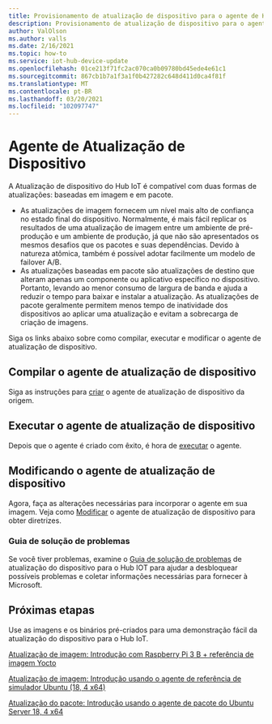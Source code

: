 ```yaml
---
title: Provisionamento de atualização de dispositivo para o agente de Hub IoT do Azure | Microsoft Docs
description: Provisionamento de atualização de dispositivo para o agente de Hub IoT do Azure
author: ValOlson
ms.author: valls
ms.date: 2/16/2021
ms.topic: how-to
ms.service: iot-hub-device-update
ms.openlocfilehash: 01ce213f71fc2ac070ca0b09780bd45ede4e61c1
ms.sourcegitcommit: 867cb1b7a1f3a1f0b427282c648d411d0ca4f81f
ms.translationtype: MT
ms.contentlocale: pt-BR
ms.lasthandoff: 03/20/2021
ms.locfileid: "102097747"
---
```

# <a name="device-update-agent"></a>Agente de Atualização de Dispositivo

A Atualização de dispositivo do Hub IoT é compatível com duas formas de atualizações: baseadas em imagem e em pacote. 

* As atualizações de imagem fornecem um nível mais alto de confiança no estado final do dispositivo. Normalmente, é mais fácil replicar os resultados de uma atualização de imagem entre um ambiente de pré-produção e um ambiente de produção, já que não são apresentados os mesmos desafios que os pacotes e suas dependências. Devido à natureza atômica, também é possível adotar facilmente um modelo de failover A/B. 
* As atualizações baseadas em pacote são atualizações de destino que alteram apenas um componente ou aplicativo específico no dispositivo. Portanto, levando ao menor consumo de largura de banda e ajuda a reduzir o tempo para baixar e instalar a atualização. As atualizações de pacote geralmente permitem menos tempo de inatividade dos dispositivos ao aplicar uma atualização e evitam a sobrecarga de criação de imagens. 

Siga os links abaixo sobre como compilar, executar e modificar o agente de atualização de dispositivo.

## <a name="build-the-device-update-agent"></a>Compilar o agente de atualização de dispositivo

Siga as instruções para [criar](https://github.com/Azure/iot-hub-device-update/blob/main/docs/agent-reference/how-to-build-agent-code.md) o agente de atualização de dispositivo da origem.

## <a name="run-the-device-update-agent"></a>Executar o agente de atualização de dispositivo

Depois que o agente é criado com êxito, é hora de [executar](https://github.com/Azure/iot-hub-device-update/blob/main/docs/agent-reference/how-to-run-agent.md) o agente.

## <a name="modifying-the-device-update-agent"></a>Modificando o agente de atualização de dispositivo

Agora, faça as alterações necessárias para incorporar o agente em sua imagem.  Veja como [Modificar](https://github.com/Azure/iot-hub-device-update/blob/main/docs/agent-reference/how-to-modify-the-agent-code.md) o agente de atualização de dispositivo para obter diretrizes.

### <a name="troubleshooting-guide"></a>Guia de solução de problemas

Se você tiver problemas, examine o [Guia de solução de problemas](troubleshoot-device-update.md) de atualização do dispositivo para o Hub IOT para ajudar a desbloquear possíveis problemas e coletar informações necessárias para fornecer à Microsoft.

## <a name="next-steps"></a>Próximas etapas

Use as imagens e os binários pré-criados para uma demonstração fácil da atualização do dispositivo para o Hub IoT.  

[Atualização de imagem: Introdução com Raspberry Pi 3 B + referência de imagem Yocto](device-update-raspberry-pi.md)

[Atualização de imagem: Introdução usando o agente de referência de simulador Ubuntu (18, 4 x64)](device-update-simulator.md)

[Atualização do pacote: Introdução usando o agente de pacote do Ubuntu Server 18, 4 x64](device-update-ubuntu-agent.md)

